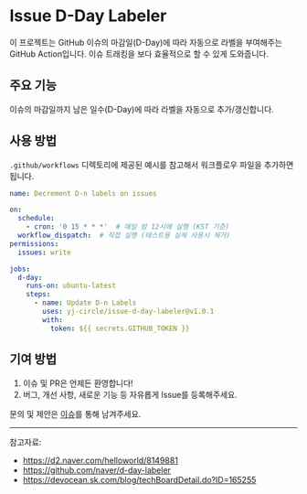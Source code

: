 # Issue D-Day Labeler

이 프로젝트는 GitHub 이슈의 마감일(D-Day)에 따라 자동으로 라벨을 부여해주는 GitHub Action입니다. 
이슈 트래킹을 보다 효율적으로 할 수 있게 도와줍니다.

## 주요 기능
이슈의 마감일까지 남은 일수(D-Day)에 따라 라벨을 자동으로 추가/갱신합니다.

## 사용 방법
`.github/workflows` 디렉토리에 제공된 예시를 참고해서 워크플로우 파일을 추가하면 됩니다.

```yaml
name: Decrement D-n labels on issues

on:
  schedule:
    - cron: '0 15 * * *'  # 매일 밤 12시에 실행 (KST 기준)
  workflow_dispatch:  # 직접 실행 (테스트용 실제 사용시 제거)
permissions:
  issues: write

jobs:
  d-day:
    runs-on: ubuntu-latest
    steps:
      - name: Update D-n Labels
        uses: yj-circle/issue-d-day-labeler@v1.0.1
        with:
          token: ${{ secrets.GITHUB_TOKEN }}
```

## 기여 방법

1. 이슈 및 PR은 언제든 환영합니다!
2. 버그, 개선 사항, 새로운 기능 등 자유롭게 Issue를 등록해주세요.

문의 및 제안은 [이슈](https://github.com/YJ-circle/issue-d-day-labeler/issues)를 통해 남겨주세요.

---
참고자료:
- https://d2.naver.com/helloworld/8149881
- https://github.com/naver/d-day-labeler
- https://devocean.sk.com/blog/techBoardDetail.do?ID=165255
